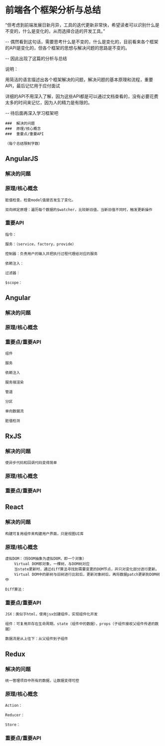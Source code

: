 # 前端各个框架分析与总结

“但考虑到前端发展日新月异，工具的迭代更新非常快，希望读者可以识别什么是不变的，什么是变化的，从而选择合适的开发工具。”

-- 偶然看到这句话，需要思考什么是不变的，什么是变化的，目前看来各个框架的API是变化的，但各个框架的思想与解决问题的思路是不变的。

-- 因此出现了这篇的分析与总结

说明：

用简洁的语言描述出各个框架解决的问题，解决问题的基本原理和流程，重要API，最后记忆用于应付面试

详细的API不用深入了解，因为这些API都是可以通过文档查看的，没有必要花费太多的时间来记忆，因为人的精力是有限的。

-- 待后面再深入学习框架吧

```
###  解决的问题
###  原理/核心概念
###  重要点/重要API

（每个总结限制字数）
```

## AngularJS

### 解决的问题


###  原理/核心概念

	脏值检查，检查model值是否发生了变化。

	双向绑定原理：遍历每个数据的$watcher，比较新旧值，当新旧值不同时，触发更新操作

###  重要API

	指令：

	服务：（service，factory，provide）

	控制器：负责用户的输入并把执行过程代理给对应的服务

	依赖注入：

	过滤器：

	$scope：


## Angular

###  解决的问题
###  原理/核心概念
###  重要点/重要API

	组件

	服务

	依赖注入

	服务端渲染

	管道

	分区

	单向数据流

	脏值检测

## RxJS

###  解决的问题

	使异步代码和回调代码变得简单

###  原理/核心概念
###  重要点/重要API

## React

###  解决的问题

	构建可复用组件来构建用户界面，只是视图UI库

###  原理/核心概念

	虚拟DOM：（将DOM抽象为虚拟DOM，即一个对象）
		Virtual DOM即对象，一棵树，与DOM树对应
		当state更新时，通过diff算法寻找到需要变更的DOM节点，并只对变化部分进行更新。
		Virtual DOM中的新树与旧树进行比较后，更新对象树后，再将数据patch更新到DOM树中

	Diff算法：

###  重要点/重要API

	JSX：类似于html，使用jsx创建组件，实现组件化开发

	组件：可复用并存在生命周期，state（组件中的数据），props（子组件接收父组件传递的数据）

	数据流是从上往下：从父组件到子组件

## Redux

###  解决的问题

	统一管理项目中所有的数据，让数据变得可控

###  原理/核心概念

	Action：

	Reducer：
	
	Store：

###  重要点/重要API





















